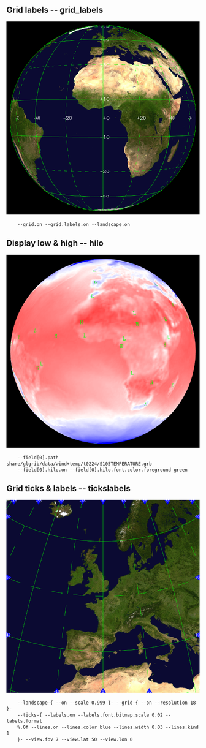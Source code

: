 ## Grid labels -- grid_labels
![](samples/grid_labels/TEST_0000.png)

```
    --grid.on --grid.labels.on --landscape.on 
```
## Display low & high -- hilo
![](samples/hilo/TEST_0000.png)

```
    --field[0].path share/glgrib/data/wind+temp/t0224/S105TEMPERATURE.grb 
    --field[0].hilo.on --field[0].hilo.font.color.foreground green 
```
## Grid ticks & labels -- tickslabels
![](samples/tickslabels/TEST_0000.png)

```
    --landscape-{ --on --scale 0.999 }- --grid-{ --on --resolution 18 }- 
    --ticks-{ --labels.on --labels.font.bitmap.scale 0.02 --labels.format 
    %.0f --lines.on --lines.color blue --lines.width 0.03 --lines.kind 1 
    }- --view.fov 7 --view.lat 50 --view.lon 0 
```
